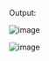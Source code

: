 Output:

![image](https://github.com/user-attachments/assets/7c1e2a51-2aa7-4e56-a779-ff854c1d5a5b)

![image](https://github.com/user-attachments/assets/b4c1f615-4957-4bde-aa26-c094f83ef8c2)
